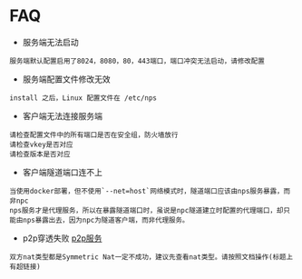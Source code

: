 # FAQ

- 服务端无法启动

```
服务端默认配置启用了8024，8080，80，443端口，端口冲突无法启动，请修改配置
```

- 服务端配置文件修改无效

```
install 之后，Linux 配置文件在 /etc/nps
```

- 客户端无法连接服务端

```
请检查配置文件中的所有端口是否在安全组，防火墙放行
请检查vkey是否对应
请检查版本是否对应
```

- 客户端隧道端口连不上

```
当使用docker部署，但不使用`--net=host`网络模式时，隧道端口应该由nps服务暴露，而非npc
nps服务才是代理服务，所以在暴露隧道端口时，虽说是npc隧道建立时配置的代理端口，却只能由nps暴露出去，因为npc为隧道客户端，而非代理服务。
```

- p2p穿透失败 [p2p服务](https://d-jy.net/docs/nps/#/example?id=p2p%e6%9c%8d%e5%8a%a1)

```
双方nat类型都是Symmetric Nat一定不成功，建议先查看nat类型。请按照文档操作(标题上有超链接)
```
